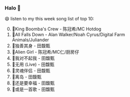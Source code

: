 

### Halo 👋

😄 listen to my this week song list of top 10:

0. 🌈King Boomba's Crew - 陈冠希/MC Hotdog
1. 🌈All Falls Down - Alan Walker/Noah Cyrus/Digital Farm Animals/Juliander
2. 🌈独善其身 - 田馥甄
3. 🌈Alien Girl - 陈冠希/MC仁/厨房仔
4. 🌈我对不起我 - 田馥甄
5. 🌈无用 (Live) - 田馥甄
6. 🌈灵魂伴侣 - 田馥甄
7. 🌈离岛 - 田馥甄
8. 🌈还是要幸福 - 田馥甄
9. 🌈或是一首歌 - 田馥甄

